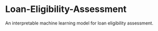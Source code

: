 # Loan-Eligibility-Assessment
An interpretable machine learning model for loan eligibility assessment.
